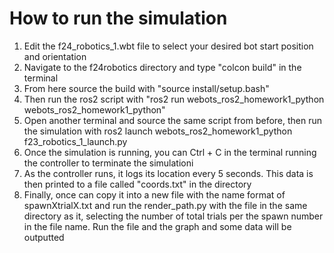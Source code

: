 <h1> How to run the simulation </h1>

<ol>
    <li>Edit the f24_robotics_1.wbt file to select your desired bot start position and orientation</li>
    <li>Navigate to the f24robotics directory and type "colcon build" in the terminal</li>
    <li>From here source the build with "source install/setup.bash" </li>
    <li>Then run the ros2 script with "ros2 run webots_ros2_homework1_python webots_ros2_homework1_python"</li>
    <li>Open another terminal and source the same script from before, then run the simulation with ros2 launch webots_ros2_homework1_python f23_robotics_1_launch.py </li>
    <li> Once the simulation is running, you can Ctrl + C in the terminal running the controller to terminate the simulationi</li>
    <li> As the controller runs, it logs its location every 5 seconds. This data is then printed to a file called "coords.txt" in the
    directory </li>
    <li> Finally, once can copy it into a new file with the name format of spawnXtrialX.txt and run the render_path.py with the file in the same directory as it, selecting the number of total trials per the spawn number in the file name. Run the file and the graph and some data will be outputted</li>
</ol>